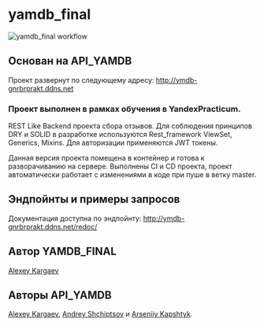 # yamdb_final
![yamdb_final workflow](https://github.com/genriber/yamdb_final/actions/workflows/yamdb_workflow.yml/badge.svg)
## Основан на API_YAMDB
Проект развернут по следующему адресу: http://ymdb-gnrbrprakt.ddns.net


### **Проект выполнен в рамках обучения в YandexPracticum.**

REST Like Backend проекта сбора отзывов. Для соблюдения принципов DRY и SOLID в разработке используются Rest_framework ViewSet, Generics, Mixins. Для авторизации применяются JWT токены.

Данная версия проекта помещена в контейнер и готова к разворачиванию на сервере.
Выполнены CI и CD проекта, проект автоматически работает с изменениями в коде при пуше в ветку master.

## Эндпойнты и примеры запросов
Документация доступна по эндпойнту: http://ymdb-gnrbrprakt.ddns.net/redoc/

## Автор YAMDB_FINAL
[Alexey Kargaev](https://github.com/genriber)

## Авторы API_YAMDB
[Alexey Kargaev](https://github.com/genriber), [Andrey Shchiptsov](https://github.com/Bigbrotherx) и [Arseniiy Kapshtyk](https://github.com/Kapshtak).